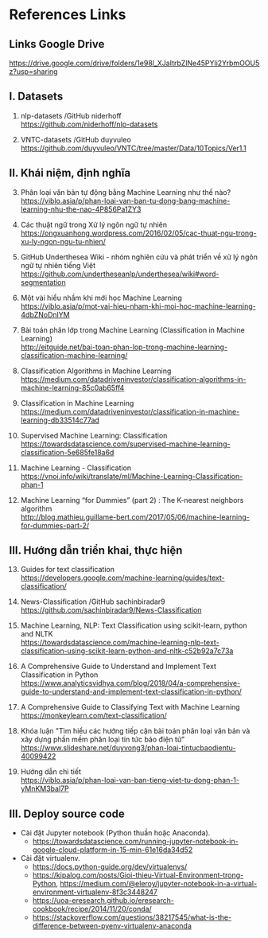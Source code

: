 # References Links

## Links Google Drive

https://drive.google.com/drive/folders/1e98l_XJaItrbZlNe45PYli2YrbmOOU5z?usp=sharing

## I. Datasets

1. nlp-datasets /GitHub niderhoff  
https://github.com/niderhoff/nlp-datasets

2. VNTC-datasets /GitHub duyvuleo  
https://github.com/duyvuleo/VNTC/tree/master/Data/10Topics/Ver1.1

## II. Khái niệm, định nghĩa

3. Phân loại văn bản tự động bằng Machine Learning như thế nào?  
https://viblo.asia/p/phan-loai-van-ban-tu-dong-bang-machine-learning-nhu-the-nao-4P856Pa1ZY3

4. Các thuật ngữ trong Xử lý ngôn ngữ tự nhiên  
https://ongxuanhong.wordpress.com/2016/02/05/cac-thuat-ngu-trong-xu-ly-ngon-ngu-tu-nhien/

5. GitHub Underthesea Wiki - nhóm nghiên cứu và phát triển về xử lý ngôn ngữ tự nhiên tiếng Việt  
https://github.com/undertheseanlp/underthesea/wiki#word-segmentation

6. Một vài hiểu nhầm khi mới học Machine Learning  
https://viblo.asia/p/mot-vai-hieu-nham-khi-moi-hoc-machine-learning-4dbZNoDnlYM

7. Bài toán phân lớp trong Machine Learning (Classification in Machine Learning)  
http://eitguide.net/bai-toan-phan-lop-trong-machine-learning-classification-machine-learning/

8. Classification Algorithms in Machine Learning  
https://medium.com/datadriveninvestor/classification-algorithms-in-machine-learning-85c0ab65ff4

9. Classification in Machine Learning  
https://medium.com/datadriveninvestor/classification-in-machine-learning-db33514c77ad

10. Supervised Machine Learning: Classification  
https://towardsdatascience.com/supervised-machine-learning-classification-5e685fe18a6d

11. Machine Learning - Classification  
https://vnoi.info/wiki/translate/ml/Machine-Learning-Classification-phan-1

12. Machine Learning “for Dummies” (part 2) : The K-nearest neighbors algorithm  
http://blog.mathieu.guillame-bert.com/2017/05/06/machine-learning-for-dummies-part-2/

## III. Hướng dẫn triển khai, thực hiện

13. Guides for text classification  
https://developers.google.com/machine-learning/guides/text-classification/

14. News-Classification /GitHub sachinbiradar9  
https://github.com/sachinbiradar9/News-Classification

15. Machine Learning, NLP: Text Classification using scikit-learn, python and NLTK  
https://towardsdatascience.com/machine-learning-nlp-text-classification-using-scikit-learn-python-and-nltk-c52b92a7c73a

16. A Comprehensive Guide to Understand and Implement Text Classification in Python  
https://www.analyticsvidhya.com/blog/2018/04/a-comprehensive-guide-to-understand-and-implement-text-classification-in-python/

17. A Comprehensive Guide to Classifying Text with Machine Learning  
https://monkeylearn.com/text-classification/

18. Khóa luận "Tìm hiểu các hướng tiếp cận bài toán phân loại văn bản và xây dựng phần mềm phân loại tin tức báo điện tử"  
https://www.slideshare.net/duyvong3/phan-loai-tintucbaodientu-40099422

19. Hướng dẫn chi tiết  
https://viblo.asia/p/phan-loai-van-ban-tieng-viet-tu-dong-phan-1-yMnKM3bal7P

## III. Deploy source code

- Cài đặt Jupyter notebook (Python thuần hoặc Anaconda).
  - https://towardsdatascience.com/running-jupyter-notebook-in-google-cloud-platform-in-15-min-61e16da34d52
- Cài đặt virtualenv.
  - https://docs.python-guide.org/dev/virtualenvs/
  - https://kipalog.com/posts/Gioi-thieu-Virtual-Environment-trong-Python, https://medium.com/@eleroy/jupyter-notebook-in-a-virtual-environment-virtualenv-8f3c3448247
  - https://uoa-eresearch.github.io/eresearch-cookbook/recipe/2014/11/20/conda/
  - https://stackoverflow.com/questions/38217545/what-is-the-difference-between-pyenv-virtualenv-anaconda

